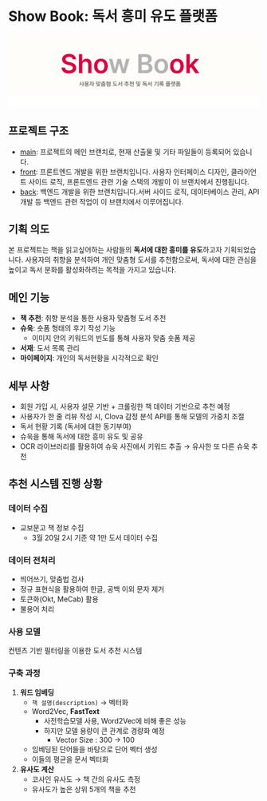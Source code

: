 # Show Book: 독서 흥미 유도 플랫폼

![showbook](ShowBook.png)

## 프로젝트 구조

- [main](https://lab.ssafy.com/s10-bigdata-recom-sub2/S10P22A206/-/tree/main?ref_type=heads): 프로젝트의 메인 브랜치로, 현재 산출물 및 기타 파일들이 등록되어 있습니다.
- [front](https://lab.ssafy.com/s10-bigdata-recom-sub2/S10P22A206/-/tree/develop/front?ref_type=heads): 프론트엔드 개발을 위한 브랜치입니다. 사용자 인터페이스 디자인, 클라이언트 사이드 로직, 프론트엔드 관련 기술 스택의 개발이 이 브랜치에서 진행됩니다.
- [back](https://lab.ssafy.com/s10-bigdata-recom-sub2/S10P22A206/-/tree/develop/back?ref_type=heads): 백엔드 개발을 위한 브랜치입니다.서버 사이드 로직, 데이터베이스 관리, API 개발 등 백엔드 관련 작업이 이 브랜치에서 이루어집니다.

## 기획 의도

본 프로젝트는 책을 읽고싶어하는 사람들의 **독서에 대한 흥미를 유도**하고자 기획되었습니다. 사용자의 취향을 분석하여 개인 맞춤형 도서를 추천함으로써, 독서에 대한 관심을 높이고 독서 문화를 활성화하려는 목적을 가지고 있습니다.

## 메인 기능

- **책 추천**: 취향 분석을 통한 사용자 맞춤형 도서 추천
- **슈욱**: 숏폼 형태의 후기 작성 기능
  - 이미지 안의 키워드의 빈도를 통해 사용자 맞춤 숏폼 제공
- **서재**: 도서 목록 관리
- **마이페이지**: 개인의 독서현황을 시각적으로 확인

## 세부 사항

- 회원 가입 시, 사용자 설문 기반 + 크롤링한 책 데이터 기반으로 추천 예정
- 사용자가 한 줄 리뷰 작성 시, Clova 감정 분석 API를 통해 모델의 가중치 조절
- 독서 현황 기록 (독서에 대한 동기부여)
- 슈욱을 통해 독서에 대한 흥미 유도 및 공유
- OCR 라이브러리를 활용하여 슈욱 사진에서 키워드 추출 → 유사한 또 다른 슈욱 추천

## 추천 시스템 진행 상황

### 데이터 수집

- 교보문고 책 정보 수집
  - 3월 20일 2시 기준 약 1만 도서 데이터 수집

### 데이터 전처리

- 띄어쓰기, 맞춤법 검사
- 정규 표현식을 활용하여 한글, 공백 이외 문자 제거
- 토큰화(Okt, MeCab) 활용
- 불용어 처리

### 사용 모델

컨텐츠 기반 필터링을 이용한 도서 추천 시스템

### 구축 과정

1. **워드 임베딩**
   - `책 설명(description)` → 벡터화
   - Word2Vec, **FastText**
     - 사전학습모델 사용, Word2Vec에 비해 좋은 성능
     - 하지만 모델 용량이 큰 관계로 경량화 예정
       - Vector Size : 300 → 100
   - 임베딩된 단어들을 바탕으로 단어 벡터 생성
   - 이들의 평균을 문서 벡터화
2. **유사도 계산**
   - 코사인 유사도 → 책 간의 유사도 측정
   - 유사도가 높은 상위 5개의 책을 추천